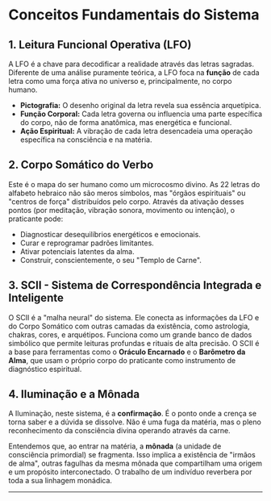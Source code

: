 # Conceitos Fundamentais do Sistema

## 1. Leitura Funcional Operativa (LFO)

A LFO é a chave para decodificar a realidade através das letras sagradas. Diferente de uma análise puramente teórica, a LFO foca na **função** de cada letra como uma força ativa no universo e, principalmente, no corpo humano.

-   **Pictografia:** O desenho original da letra revela sua essência arquetípica.
-   **Função Corporal:** Cada letra governa ou influencia uma parte específica do corpo, não de forma anatômica, mas energética e funcional.
-   **Ação Espiritual:** A vibração de cada letra desencadeia uma operação específica na consciência e na matéria.

## 2. Corpo Somático do Verbo

Este é o mapa do ser humano como um microcosmo divino. As 22 letras do alfabeto hebraico não são meros símbolos, mas "órgãos espirituais" ou "centros de força" distribuídos pelo corpo. Através da ativação desses pontos (por meditação, vibração sonora, movimento ou intenção), o praticante pode:

-   Diagnosticar desequilíbrios energéticos e emocionais.
-   Curar e reprogramar padrões limitantes.
-   Ativar potenciais latentes da alma.
-   Construir, conscientemente, o seu "Templo de Carne".

## 3. SCII - Sistema de Correspondência Integrada e Inteligente

O SCII é a "malha neural" do sistema. Ele conecta as informações da LFO e do Corpo Somático com outras camadas da existência, como astrologia, chakras, cores, e arquétipos. Funciona como um grande banco de dados simbólico que permite leituras profundas e rituais de alta precisão. O SCII é a base para ferramentas como o **Oráculo Encarnado** e o **Barômetro da Alma**, que usam o próprio corpo do praticante como instrumento de diagnóstico espiritual.

## 4. Iluminação e a Mônada

A Iluminação, neste sistema, é a **confirmação**. É o ponto onde a crença se torna saber e a dúvida se dissolve. Não é uma fuga da matéria, mas o pleno reconhecimento da consciência divina operando através da carne.

Entendemos que, ao entrar na matéria, a **mônada** (a unidade de consciência primordial) se fragmenta. Isso implica a existência de "irmãos de alma", outras fagulhas da mesma mônada que compartilham uma origem e um propósito interconectado. O trabalho de um indivíduo reverbera por toda a sua linhagem monádica.

---

